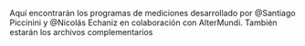 <!--
SPDX-FileCopyrightText: 2023 Tecnología de Raíz <tecnologiaderaiz@disroot.org>

SPDX-License-Identifier: CC-BY-NC-4.0
-->

Aquí encontrarán los programas de mediciones desarrollado por @Santiago Piccinini y @Nicolás Echaniz en colaboración con AlterMundi.
También estarán los archivos complementarios 

